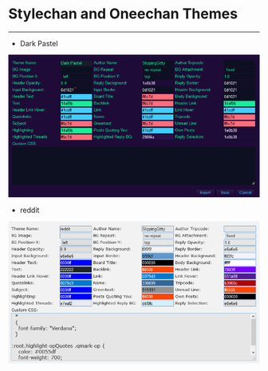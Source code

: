 # Stylechan and Oneechan Themes

___

* Dark Pastel

![screenshot](https://raw.githubusercontent.com/SlippingGitty/Stylechan-and-Oneechan-Themes/main/screenshots/Screenshot%202021-01-02%20175725.png)

* reddit

![screenshot](https://raw.githubusercontent.com/SlippingGitty/Stylechan-and-Oneechan-Themes/main/screenshots/Screenshot%202021-01-02%20180050.png)
